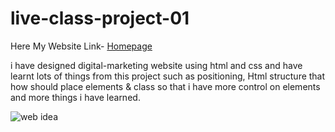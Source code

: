 # live-class-project-01

Here My Website Link- [Homepage](https://ineuron-live-class-project-first.netlify.app)

i have designed digital-marketing website using html and css and have learnt lots of things from this project such as positioning, Html structure that how should place elements & class so that i have more control on elements and more things i have learned.

![web idea](https://user-images.githubusercontent.com/111434481/195074985-d063f495-3e2b-407c-9472-c64469929dca.png)

